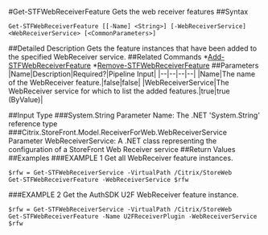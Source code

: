 #Get-STFWebReceiverFeature
Gets the web receiver features
##Syntax
```Get-STFWebReceiverFeature [[-Name] <String>] [-WebReceiverService] <WebReceiverService> [<CommonParameters>]
```
##Detailed Description
Gets the feature instances that have been added to the specified WebReceiver service.
##Related Commands
*[Add-STFWebReceiverFeature](Add-STFWebReceiverFeature)
*[Remove-STFWebReceiverFeature](Remove-STFWebReceiverFeature)
##Parameters
|Name|Description|Required?|Pipeline Input||--|--|--|--||Name|The name of the WebReceiver feature.|false|false||WebReceiverService|The WebReceiver service for which to list the added features.|true|true (ByValue)|##Input Type
###System.String
Parameter Name: The .NET 'System.String' reference type
###Citrix.StoreFront.Model.ReceiverForWeb.WebReceiverService
Parameter WebReceiverService: A .NET class representing the configuration of a StoreFront Web Receiver service
##Return Values
##Examples
###EXAMPLE 1 Get all WebReceiver feature instances.
```$rfw = Get-STFWebReceiverService -VirtualPath /Citrix/StoreWeb
Get-STFWebReceiverFeature -WebReceiverService $rfw
```
###EXAMPLE 2 Get the AuthSDK U2F WebReceiver feature instance.
```$rfw = Get-STFWebReceiverService -VirtualPath /Citrix/StoreWeb
Get-STFWebReceiverFeature -Name U2FReceiverPlugin -WebReceiverService $rfw
```
